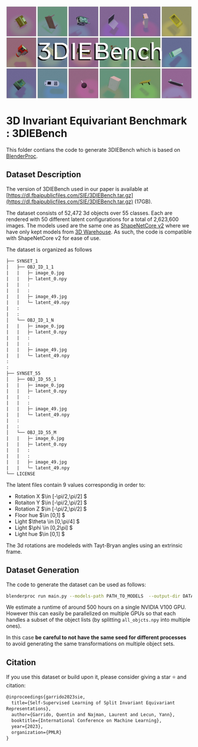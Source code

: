 
![3DIEBench](../.github/3DIEBench.png)


# 3D Invariant Equivariant Benchmark : 3DIEBench

This folder contians the code to generate 3DIEBench which is based on [BlenderProc](https://github.com/DLR-RM/BlenderProc).

## Dataset Description

The version of 3DIEBench used in our paper is available at [https://dl.fbaipublicfiles.com/SIE/3DIEBench.tar.gz](https://dl.fbaipublicfiles.com/SIE/3DIEBench.tar.gz) (17GB).

The dataset consists of 52,472 3d objects over 55 classes. Each are rendered  with 50 different latent configurations for a total of 2,623,600 images.
The models used are the same one as [ShapeNetCore v2](https://shapenet.org/) where we have only kept models from [3D Warehouse](https://3dwarehouse.sketchup.com/). As such, the code is compatible with ShapeNetCore v2 for ease of use.

The dataset is organized as follows
```
├── SYNSET_1                       
│   ├── OBJ_ID_1_1  
|   |   ├─ image_0.jpg
|   |   ├─ latent_0.npy
|   |   :
|   |   :
|   |   ├─ image_49.jpg
|   |   └─ latent_49.npy        
|   :
|   :       
│   └── OBJ_ID_1_N        
|   |   ├─ image_0.jpg
|   |   ├─ latent_0.npy
|   |   :
|   |   :
|   |   ├─ image_49.jpg
|   |   └─ latent_49.npy                
:
:              
├── SYNSET_55                       
│   ├── OBJ_ID_55_1  
|   |   ├─ image_0.jpg
|   |   ├─ latent_0.npy
|   |   :
|   |   :
|   |   ├─ image_49.jpg
|   |   └─ latent_49.npy        
|   :
|   :       
│   └── OBJ_ID_55_M        
|   |   ├─ image_0.jpg
|   |   ├─ latent_0.npy
|   |   :
|   |   :
|   |   ├─ image_49.jpg
|   |   └─ latent_49.npy              
└── LICENSE 
```


The latent files contain 9 values correspondig in order to:
- Rotation X  $\in [-\pi/2,\pi/2]  $
- Rotaiton Y $\in [-\pi/2,\pi/2]  $
- Rotation Z $\in [-\pi/2,\pi/2]  $
- Floor hue $\in [0,1]  $
- Light $\theta \in [0,\pi/4]  $
- Light $\phi \in [0,2\pi]  $
- Light hue $\in [0,1]  $

The 3d rotations are modeleds with Tayt-Bryan angles using an extrinsic frame.

## Dataset Generation

The code to generate the dataset can be used as follows:
```bash
blenderproc run main.py --models-path PATH_TO_MODELS  --output-dir DATASET_OUTPUT_DIR --objects ./all_objects.npy --views-per-object 50  --image-size 256 --seed 0
```

We estimate a runtime of around 500 hours on a single NVIDIA V100 GPU. However this can easily be parallelized on multiple GPUs so that each handles a subset of the object lists (by splitting `all_objcts.npy` into multiple ones). 

In this case **be careful to not have the same seed for different processes** to avoid generating the same transformations on multiple object sets.

## Citation

If you use this dataset or build upon it, please consider giving a star :star: and citation:

```
@inproceedings{garrido2023sie,
  title={Self-Supervised Learning of Split Invariant Equivariant Representations},
  author={Garrido, Quentin and Najman, Laurent and Lecun, Yann},
  booktitle={International Conference on Machine Learning},
  year={2023},
  organization={PMLR}
}
```